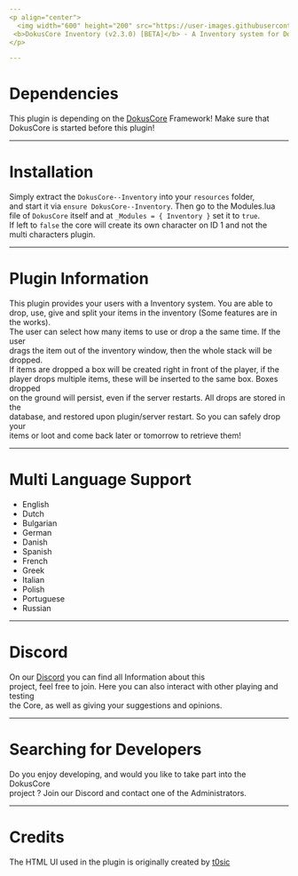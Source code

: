```yaml
---
<p align="center">
  <img width="600" height="200" src="https://user-images.githubusercontent.com/49053928/111937011-2e9b8080-8ac7-11eb-914a-a0d94380d611.gif"><br>
 <b>DokusCore Inventory (v2.3.0) [BETA]</b> - A Inventory system for DokusCore!.
</p>

---
```

# Dependencies
This plugin is depending on the [DokusCore](https://github.com/dokucore) Framework!
Make sure that DokusCore is started before this plugin!

---
# Installation
Simply extract the `DokusCore--Inventory` into your `resources` folder, <br>
and start it via `ensure DokusCore--Inventory`. Then go to the Modules.lua <br>
file of `DokusCore` itself and at `_Modules = { Inventory }` set it to `true`. <br>
If left to `false` the core will create its own character on ID 1 and not the <br>
multi characters plugin.

---
# Plugin Information
This plugin provides your users with a Inventory system. You are able to <br>
drop, use, give and split your items in the inventory (Some features are in the works). <br>
The user can select how many items to use or drop a the same time. If the user <br>
drags the item out of the inventory window, then the whole stack will be dropped. <br>
If items are dropped a box will be created right in front of the player, if the <br>
player drops multiple items, these will be inserted to the same box. Boxes dropped <br>
on the ground will persist, even if the server restarts. All drops are stored in the <br>
database, and restored upon plugin/server restart. So you can safely drop your <br>
items or loot and come back later or tomorrow to retrieve them! <br>

---
# Multi Language Support
  - English
  - Dutch
  - Bulgarian
  - German
  - Danish
  - Spanish
  - French
  - Greek
  - Italian
  - Polish
  - Portuguese
  - Russian

---
# Discord
On our [Discord](https://discord.io/dokuscore) you can find all Information about this<br>
project, feel free to join. Here you can also interact with other playing and testing<br>
the Core, as well as giving your suggestions and opinions.

---
# Searching for Developers
Do you enjoy developing, and would you like to take part into the DokusCore<br>
project ? Join our Discord and contact one of the Administrators.

---
# Credits
The HTML UI used in the plugin is originally created by [t0sic](https://github.com/t0sic/t0sic_inventoryui)
